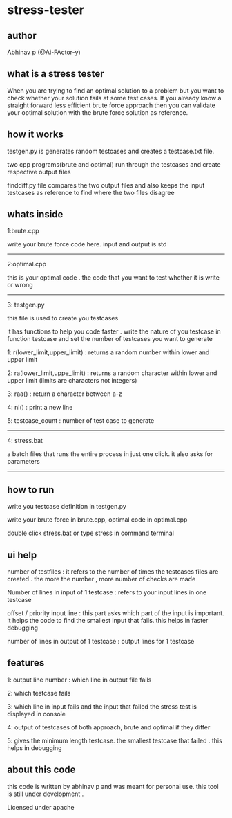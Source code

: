 # stress-tester

author
------
Abhinav p (@Ai-FActor-y)

what is a stress tester
------------------------

When you are trying to find an optimal solution to a problem but you want to check whether your solution fails at some test cases.
If you already know a straight forward less efficient brute force approach then you can validate your optimal solution with the brute force solution as reference.

how it works
------------
testgen.py is generates random testcases and creates a testcase.txt file.

two cpp programs(brute and optimal) run through the testcases and create respective output files

finddiff.py file compares the two output files and also keeps the input testcases as reference to find where the two files disagree


whats inside
-----------
1:brute.cpp

write your brute force code here. input and output is std
___________

2:optimal.cpp

this is your optimal code . the code that you want to test whether it is write or wrong

__________
3: testgen.py

this file is used to create you testcases

it has functions to help you code faster . write the nature of you testcase in function testcase and set the number of testcases you want to generate

1: r(lower_limit,upper_limit) : returns a random number within lower and upper limit

2: ra(lower_limit,uppe_limit) : returns a random character within lower and upper limit (limits are characters not integers)

3: raa() : return a character between a-z

4: nl() : print a new line

5: testcase_count : number of test case to generate

_____________
4: stress.bat

a batch files that runs the entire process in just one click. it also asks for parameters

__________

how to run
------------
write you testcase definition in testgen.py

write your brute force in brute.cpp, optimal code in optimal.cpp

double click stress.bat or type stress in command terminal


ui help
-------
number of testfiles : it refers to the number of times the testcases files are created . the more the number , more number of checks are made

Number of lines in input of 1 testcase : refers to your input lines in one testcase

offset / priority input line  : this part asks which part of the input is important. it helps the code to find the smallest input that fails. this helps in faster debugging

number of lines in output of 1 testcase : output lines for 1 testcase


features
---------

1: output line number : which line in output file fails

2: which testcase fails

3: which line in input fails and the input that failed the stress test is displayed in console

4: output of testcases of both approach, brute and optimal if they differ

5: gives the minimum length testcase. the smallest testcase that failed . this helps in debugging


about this code
-------------

this code is written by abhinav p and was meant for personal use. this tool is still under development .

Licensed under apache 
